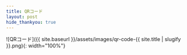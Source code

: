 ```yaml
---
title: QRコード
layout: post
hide_thankyou: true
---
```


![QRコード]({{ site.baseurl }}/assets/images/qr-code-{{ site.title | slugify }}.png){: width="100%"}
